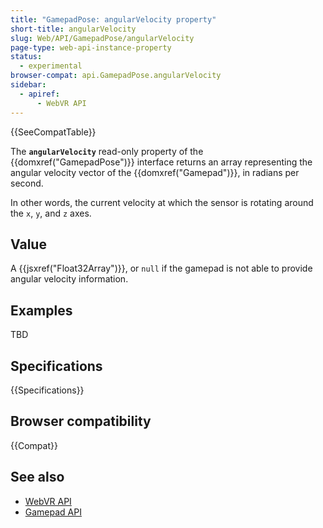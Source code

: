 ```yaml
---
title: "GamepadPose: angularVelocity property"
short-title: angularVelocity
slug: Web/API/GamepadPose/angularVelocity
page-type: web-api-instance-property
status:
  - experimental
browser-compat: api.GamepadPose.angularVelocity
sidebar:
  - apiref:
      - WebVR API
---
```


{{SeeCompatTable}}

The **`angularVelocity`** read-only property of the {{domxref("GamepadPose")}} interface returns an array representing the angular velocity vector of the {{domxref("Gamepad")}}, in radians per second.

In other words, the current velocity at which the sensor is rotating around the `x`, `y`, and `z` axes.

## Value

A {{jsxref("Float32Array")}}, or `null` if the gamepad is not able to provide angular velocity information.

## Examples

TBD

## Specifications

{{Specifications}}

## Browser compatibility

{{Compat}}

## See also

- [WebVR API](/en-US/docs/Web/API/WebVR_API)
- [Gamepad API](/en-US/docs/Web/API/Gamepad_API)
